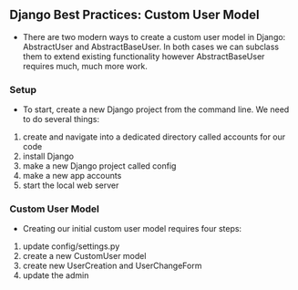 ## Django Best Practices: Custom User Model

- There are two modern ways to create a custom user model in Django: AbstractUser and AbstractBaseUser. In both cases we can subclass them to extend existing functionality however AbstractBaseUser requires much, much more work.

### Setup

- To start, create a new Django project from the command line. We need to do several things:

1. create and navigate into a dedicated directory called accounts for our code
2. install Django
3. make a new Django project called config
4. make a new app accounts
5. start the local web server

### Custom User Model

- Creating our initial custom user model requires four steps:

1. update config/settings.py
2. create a new CustomUser model
3. create new UserCreation and UserChangeForm
4. update the admin